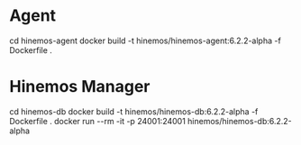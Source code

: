 
# Agent
cd hinemos-agent
docker build -t hinemos/hinemos-agent:6.2.2-alpha -f Dockerfile .

# Hinemos Manager
cd hinemos-db
docker build -t hinemos/hinemos-db:6.2.2-alpha -f Dockerfile .
docker run --rm -it -p 24001:24001 hinemos/hinemos-db:6.2.2-alpha

